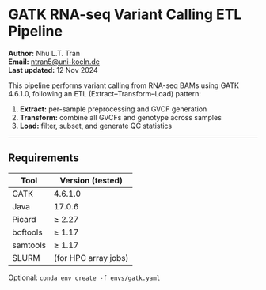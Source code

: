 # GATK RNA-seq Variant Calling ETL Pipeline

**Author:** Nhu L.T. Tran  
**Email:** ntran5@uni-koeln.de  
**Last updated:** 12 Nov 2024  

This pipeline performs variant calling from RNA-seq BAMs using GATK 4.6.1.0, 
following an ETL (Extract–Transform–Load) pattern:

1. **Extract:** per-sample preprocessing and GVCF generation  
2. **Transform:** combine all GVCFs and genotype across samples  
3. **Load:** filter, subset, and generate QC statistics  

---

## Requirements

| Tool | Version (tested) |
|------|------------------|
| GATK | 4.6.1.0 |
| Java | 17.0.6 |
| Picard | ≥ 2.27 |
| bcftools | ≥ 1.17 |
| samtools | ≥ 1.17 |
| SLURM | (for HPC array jobs) |

Optional: `conda env create -f envs/gatk.yaml`

